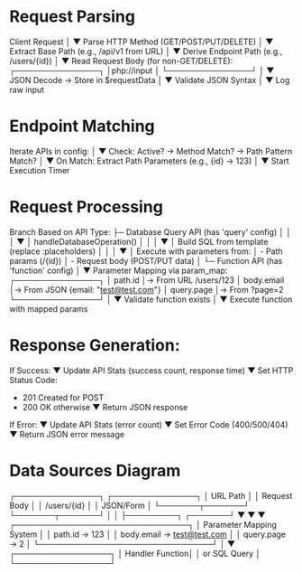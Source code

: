 # Request Parsing
Client Request
     │
     ▼
Parse HTTP Method (GET/POST/PUT/DELETE)
     │
     ▼
Extract Base Path (e.g., /api/v1 from URL)
     │
     ▼
Derive Endpoint Path (e.g., /users/{id})
     │
     ▼
Read Request Body (for non-GET/DELETE):
   ┌───────────────┐
   │php://input    │
   └───────────────┘
           │
           ▼
     JSON Decode → Store in $requestData
           │
           ▼
    Validate JSON Syntax
           │
           ▼
      Log raw input



# Endpoint Matching

Iterate APIs in config:
   │
   ▼
Check: Active? → Method Match? → Path Pattern Match?
   │
   ▼
On Match:
   Extract Path Parameters (e.g., {id} → 123)
   │
   ▼
Start Execution Timer


# Request Processing

Branch Based on API Type:
├─ Database Query API (has 'query' config)
│  │
│  ▼
│  handleDatabaseOperation()
│  │
│  ▼
│  Build SQL from template (replace :placeholders)
│  │
│  ▼
│  Execute with parameters from:
│  - Path params (/{id})
│  - Request body (POST/PUT data)
│
└─ Function API (has 'function' config)
   │
   ▼
   Parameter Mapping via param_map:
   ┌───────────────┐
   │ path.id       │→ From URL /users/123
   │ body.email    │→ From JSON {email: "test@test.com"}
   │ query.page    │→ From ?page=2
   └───────────────┘
           │
           ▼
   Validate function exists
           │
           ▼
   Execute function with mapped params

# Response Generation:

If Success:
   ▼
Update API Stats (success count, response time)
   ▼
Set HTTP Status Code:
   - 201 Created for POST
   - 200 OK otherwise
   ▼
Return JSON response

If Error:
   ▼
Update API Stats (error count)
   ▼
Set Error Code (400/500/404)
   ▼
Return JSON error message



# Data Sources Diagram

┌───────────────┐       ┌───────────────┐
│  URL Path     │       │  Request Body │
│ /users/{id}   │       │  JSON/Form    │
└───────┬───────┘       └───────┬───────┘
        │                       │
        ├─────────┐     ┌───────┘
        ▼         ▼     ▼
┌───────────────────────────────┐
│  Parameter Mapping System     │
│  path.id → 123               │
│  body.email → test@test.com  │
│  query.page → 2              │
└───────────────────────────────┘
        │
        ▼
┌─────────────────┐
│ Handler Function│
│ or SQL Query    │
└─────────────────┘